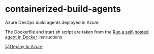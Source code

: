 # containerized-build-agents
Azure DevOps build agents deployed in Azure

The Dockerfile and start.sh script are taken from the [Run a self-hosted agent in Docker](https://learn.microsoft.com/en-us/azure/devops/pipelines/agents/docker?view=azure-devops) instructions

[![Deploy to Azure](https://aka.ms/deploytoazurebutton)](https://portal.azure.com/#create/Microsoft.Template/uri/https%3A%2F%2Fraw.githubusercontent.com%2Fjasperstone%2Fcontainerized-build-agents%2Fmain%2Fazure%2Fdeploy.json)
